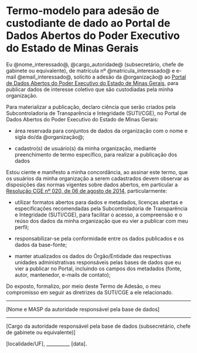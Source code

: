 # Termo-modelo para adesão de custodiante de dado ao Portal de Dados Abertos do Poder Executivo do Estado de Minas Gerais

Eu @nome_interessado@, @cargo_autoridade@ (subsecretário, chefe de gabinete ou equivalente), de matrícula nº @matricula_interessado@ e e-mail @email_interessado@, solicito a adesão da @organização@ ao [Portal de Dados Abertos do Poder Executivo do Estado de Minas Gerais](http://dados.mg.gov.br/), para publicar dados de interesse coletivo que são custodiadas pela minha organização. 

Para materializar a publicação, declaro ciência que serão criados pela Subcontroladoria de Transparência e Integridade (SUTI/CGE), no Portal de Dados Abertos do Poder Executivo do Estado de Minas Gerais:

- área reservada para conjuntos de dados da organização com o nome e sigla do/da @organização@;

- cadastro(s) de usuário(s) da minha organização, mediante preenchimento de termo específico, para realizar a publicação dos dados 


Estou ciente e manifesto a minha concordância, ao assinar este termo, que os usuários da minha organização a serem cadastrados devem observar as disposições das normas vigentes sobre dados abertos, em particular a [Resolução CGE nº 020, de 06 de agosto de 2014](http://pesquisalegislativa.mg.gov.br/LegislacaoCompleta.aspx?cod=171158), particularmente:

  - utilizar formatos abertos para dados e metadados, licenças abertas e especificações recomendadas pela Subcontroladoria de Transparência e Integridade (SUTI/CGE), para facilitar o acesso, a compreensão e o reúso dos dados da minha organização que eu vier a publicar com meu perfil;

  - responsabilizar-se pela conformidade entre os dados publicados e os dados da base-fonte;

  - manter atualizados os dados do Órgão/Entidade das respectivas unidades administrativas responsáveis pelas bases de dados que eu vier a publicar no Portal, incluindo os campos dos metadados (fonte, autor, mantenedor, e-mails de contato);


Do exposto, formalizo, por meio deste Termo de Adesão, o meu compromisso em seguir as diretrizes da SUTI/CGE a ele relacionado.


__________
[Nome e MASP da autoridade responsável pela base de dados]

__________
[Cargo da autoridade responsável pela base de dados (subsecretário, chefe de gabinete ou equivalente)]

 

[localidade/UF], __________ [data].
